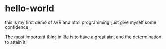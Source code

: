 # hello-world
this is my first demo of AVR and html programming, just give myself some confidence .

The most important thing in life is to have a great aim, and the determination to attain it.
